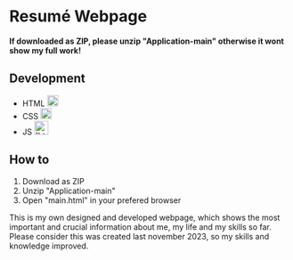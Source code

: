 # Resumé Webpage
**If downloaded as ZIP, please unzip "Application-main" otherwise it wont show my full work!**


## Development

- HTML  <img src="https://cdn.icon-icons.com/icons2/2107/PNG/512/file_type_html_icon_130541.png" alt="[html logo]" width="20"/>
- CSS   <img src="https://cdn.icon-icons.com/icons2/1826/PNG/512/4202020css3htmllogosocialsocialmedia-115668_115633.png" alt="[html logo]" width="20"/>
- JS    <img src="https://static.vecteezy.com/system/resources/previews/027/127/560/original/javascript-logo-javascript-icon-transparent-free-png.png" alt="[html logo]" width="25"/>


## How to 

1. Download as ZIP
2. Unzip "Application-main"
3. Open "main.html" in your prefered browser
   



This is my own designed and developed webpage, which shows the most important and crucial information about me, my life and my skills so far.
Please consider this was created last november 2023, so my skills and knowledge improved. 

